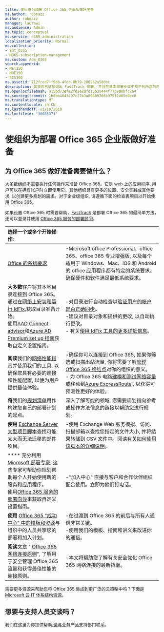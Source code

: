 ```yaml
---
title: 使组织为部署 Office 365 企业版做好准备
ms.author: robmazz
author: robmazz
manager: laurawi
ms.audience: Admin
ms.topic: conceptual
ms.service: o365-administration
localization_priority: Normal
ms.collection:
- Ent_O365
- M365-subscription-management
ms.custom: Adm_O365
search.appverid:
- MET150
- MOE150
- BCS160
ms.assetid: 712fced7-f9d0-4fde-8b79-286262a5d0bc
description: 如果你已选择退出 FastTrack 部署, 并且在基本部署步骤中找不到所需的内容, 则可以从这里开始。
ms.openlocfilehash: a15bd73efe2fd2e2dfd13b3a444f77b9d0bfc764
ms.sourcegitcommit: 1b6ba4043497c27b3a89689766b975f2405e0ec8
ms.translationtype: MT
ms.contentlocale: zh-CN
ms.lasthandoff: 02/19/2019
ms.locfileid: "30085371"
---
```

# <a name="get-your-organization-ready-for-office-365-enterprise"></a>使组织为部署 Office 365 企业版做好准备

## <a name="what-do-you-need-to-do-to-get-ready-for-office-365"></a>为 Office 365 做好准备需要做什么？

大多数组织不需要执行任何操作来准备 Office 365。它是 web 上的应用程序, 用户可以在拥有帐户时立即使用它。其他组织具有更多的位置、安全实践或其他要求, 以创建更多规划的需求。对于企业级组织, 请遵循下面的检查表项目以开始使用 Office 365。
  
如果设置 Office 365 时需要帮助，[FastTrack](https://fasttrack.microsoft.com/office) 是部署 Office 365 的最简单方法，还可以登录并使用 [Office 365 服务的部署顾问](deployment-advisors-for-office-365.md)。
  
|**选择一个或多个开始操作:**||
|:-----|:-----|
| [Office 的系统要求](https://products.office.com/office-system-requirements) |-Microsoft office Professional、office 365、office 365 专业增强版, 以及每个适用于 Windows、Mac、iOS 和 Android 的 office 应用程序都有特定的系统要求。确保硬件和软件满足最低系统要求。|
|**大多数**客户将其本地目录连接到 Office 365。通过[在网络上安装和运行 IdFix,](https://www.microsoft.com/download/details.aspx?id=36832)获取目录准备开始。<br> 使用[AAD Connect advisor](https://aka.ms/aadconnectpwsync)和[Azure AD Premium set up 指南](https://aka.ms/aadpguidance)获取自定义设置指南。 <br> |-对目录进行自动检查以[验证用户的帐户是否正确同步](https://support.office.com/article/Prepare-to-provision-users-through-directory-synchronization-to-Office-365-01920974-9e6f-4331-a370-13aea4e82b3e)。 <br> -建议对目录对象和提供的更改, 以自动执行更改。 <br> - 有关[使用 IdFix 工具的更多详细信息](prepare-directory-attributes-for-synch-with-idfix.md)。 |
|**阅读**我们的[网络性能指南](https://aka.ms/tune)并使用我们的工具, 以确保您具有必要的连接和性能配置, 以便为用户提供最佳体验。  <br> | -确保你可以连接到 Office 365, 如果你筛选或扫描出站流量, 你将需要了解[管理 Office 365 终结点](https://support.office.com/article/Managing-Office-365-endpoints-99cab9d4-ef59-4207-9f2b-3728eb46bf9a)对你的组织的意义。  <br>  - 为 Office 365 电路[建模和测试网络容量](https://support.office.com/article/Network-and-migration-planning-for-Office-365-f5ee6c33-bcd7-4b0b-b0f8-dc1d9fb8d132)或移动到[Azure ExpressRoute](https://support.office.com/article/Azure-ExpressRoute-for-Office-365-6d2534a2-c19c-4a99-be5e-33a0cee5d3bd) , 以获得可预测性更好的体验。   |
|**将**我们的[规划清单](https://support.office.com/article/Deployment-planning-checklist-for-Office-365-5fa4f6ef-35ad-4840-91c1-4834df3df5a0)用作构建您自己的部署计划的起点。  <br> | 深入了解可能的领域, 您需要规划指向参考或操作方法信息的链接以帮助您进行规划。 |
|**使用** [Exchange Server 大型项目脚本](https://gallery.technet.microsoft.com/Exchange-Server-Large-Item-b9546cc6)查找可能太大而无法迁移的邮件项目。  <br> | -使用 Exchange Web 服务模拟、访问、扫描邮箱以查找您指定的文件大小, 并将结果转储到 CSV 文件中。阅读[有关如何使用该脚本的详细说明](https://blogs.technet.com/b/mikehall/archive/2013/06/27/large-mail-item-script.aspx)。 |
|**** 充分利用[Microsoft 部署专家](https://go.microsoft.com/fwlink/?LinkId=517115), 这些专家可帮助你规划帮助每个人开始使用新的服务和应用程序。  <br> 使用[Office 365 服务的部署向导](https://support.office.com/article/Deployment-wizards-for-Office-365-services-165f46e8-3533-4d76-be57-97f81ebd40f2)来获取自定义设置指南。  <br> | -"加入中心" 直接与客户和合作伙伴组织配合使用。立即为他们打电话。 |
|**使用** [Office 365 "成功中心" 中的模板和资源](https://www.microsoft.com/fasttrack/resources)与组织中的人员共享您的部署和加入计划。  <br> | -在过渡到 Office 365 的前后与所有人通信非常关键。  <br> -使用我们的模板、指南和讲义来改进你的通信。 |
|**阅读**文章 " [Office 365 网络连接原则](https://aka.ms/o365networkingprinciples)", 了解用于安全管理 Office 365 流量和获得最佳性能的连接原则。  <br> | -本文将帮助您了解有关安全优化 Office 365 网络连接的最新指南。 |
   
需要更多资源来帮助您将 Office 365 集成到更广泛的云策略中吗？下面是[Microsoft 云 IT 体系结构资源](https://docs.microsoft.com/en-us/office365/enterprise/microsoft-cloud-it-architecture-resources)。
  
## <a name="want-to-talk-with-support"></a>想要与支持人员交谈吗？

我们在这里为你提供帮助,[请与](https://support.office.com/article/32a17ca7-6fa0-4870-8a8d-e25ba4ccfd4b)业务产品支持部门联系。
